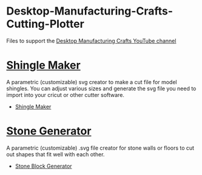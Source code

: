 # Desktop-Manufacturing-Crafts-Cutting-Plotter
Files to support the [Desktop Manufacturing Crafts YouTube channel](https://www.youtube.com/@DesktopManufacturingCrafts)

# [Shingle Maker](https://creuzerm.github.io/Desktop-Manufacturing-Crafts-Cutting-Plotter/ShingleMaker.html)
A parametric (customizable) svg creator to make a cut file for model shingles. You can adjust various sizes and generate the svg file you need to import into your cricut or other cutter software.
* [Shingle Maker](https://creuzerm.github.io/Desktop-Manufacturing-Crafts-Cutting-Plotter/ShingleMaker.html)

# [Stone Generator](https://creuzerm.github.io/Desktop-Manufacturing-Crafts-Cutting-Plotter/StoneBlockGenerator.html)
A parametric (customizable) .svg file creator for stone walls or floors to cut out shapes that fit well with each other. 
* [Stone Block Generator](https://creuzerm.github.io/Desktop-Manufacturing-Crafts-Cutting-Plotter/StoneBlockGenerator.html)
